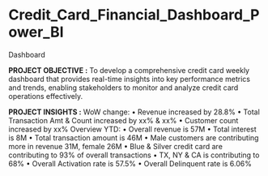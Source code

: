 # Credit_Card_Financial_Dashboard_Power_BI
Dashboard

**PROJECT OBJECTIVE :**
To develop a comprehensive credit card weekly dashboard that provides real-time insights into key performance metrics and trends, enabling stakeholders to monitor
and analyze credit card operations effectively.

**PROJECT INSIGHTS :**
WoW change: 
•	Revenue increased by 28.8%
•	Total Transaction Amt & Count increased by xx% & xx%
•	Customer count increased by xx%
Overview YTD:
•	Overall revenue is 57M
•	Total interest is 8M
•	Total transaction amount is 46M
•	Male customers are contributing more in revenue 31M, female 26M
•	Blue & Silver credit card are contributing to 93% of overall transactions
•	TX, NY & CA is contributing to 68%
•	Overall Activation rate is 57.5%
•	Overall Delinquent rate is 6.06%

